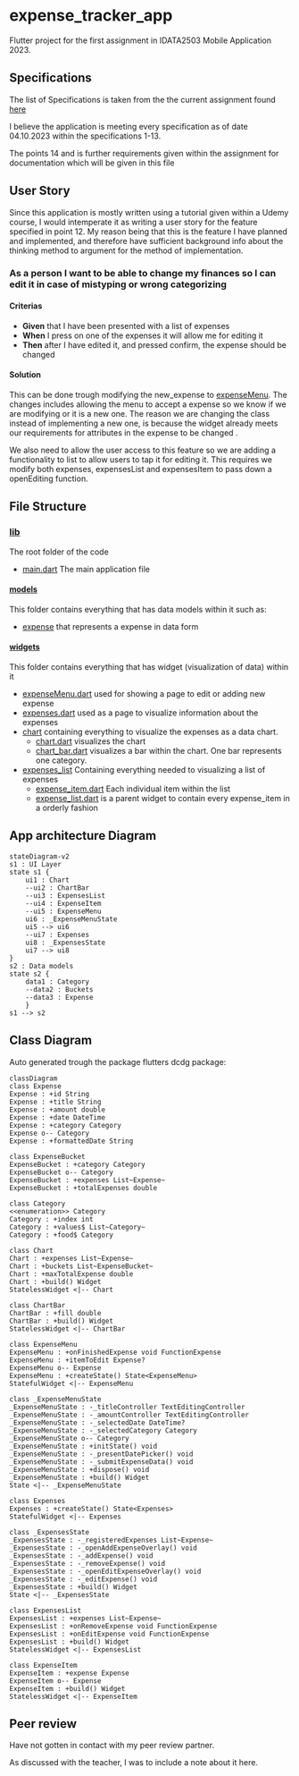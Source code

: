 # expense_tracker_app

Flutter project for the first assignment in IDATA2503 Mobile Application 2023.

## Specifications

The list of Specifications is taken from the the current assignment found [here](https://docs.google.com/document/d/1NN_8vQoxLk_hnm8AVWTyfnkeDqMhBqonc5t1VH394lU/edit)

I believe the application is meeting every specification as of date 04.10.2023 within the specifications 1-13.

The points 14 and is further requirements given within the assignment for documentation which will be given in this file

## User Story

Since this application is mostly written using a tutorial given within a Udemy course, I would intemperate it as writing a user story for the feature specified in point 12. My reason being that this is the feature I have planned and implemented, and therefore have sufficient background info about the thinking method to argument for the method of implementation.

### As a person I want to be able to change my finances so I can edit it in case of mistyping or wrong categorizing

#### Criterias

- **Given** that I have been presented with a list of expenses
- **When** I press on one of the expenses it will allow me for editing it
- **Then** after I have edited it, and pressed confirm, the expense should be changed

#### Solution

This can be done trough modifying the new_expense to [expenseMenu](./lib/widgets/expenseMenu.dart).
The changes includes allowing the menu to accept a expense so we know if we are modifying or it is a new one. The reason we are changing the class instead of implementing a new one, is because the widget already meets our requirements for attributes in the expense to be changed .

We also need to allow the user access to this feature so we are adding a functionality to list to allow users to tap it for editing it. This requires we modify both expenses, expensesList and expensesItem to pass down a openEditing function.

## File Structure

### [lib](./lib/)

The root folder of the code

- [main.dart](./lib/main.dart) The main application file

#### [models](./lib/models/)

This folder contains everything that has data models within it such as:

- [expense](./lib/models/expense.dart) that represents a expense in data form

#### [widgets](./lib/widgets/)

This folder contains everything that has widget (visualization of data) within it

- [expenseMenu.dart](./lib/widgets/expenseMenu.dart) used for showing a page to edit or adding new expense
- [expenses.dart](./lib/widgets/expenses.dart) used as a page to visualize information about the expenses
- [chart](./lib/widgets/chart/) containing everything to visualize the expenses as a data chart.
  - [chart.dart](./lib/widgets/chart/chart.dart) visualizes the chart
  - [chart_bar.dart](./lib/widgets/chart/chart_bar.dart) visualizes a bar within the chart. One bar represents one category.
- [expenses_list](./lib/widgets/expenses_list/) Containing everything needed to visualizing a list of expenses
  - [expense_item.dart](./lib/widgets/expenses_list/expense_item.dart) Each individual item within the list
  - [expense_list.dart](./lib/widgets/expenses_list/expenses_list.dart) is a parent widget to contain every expense_item in a orderly fashion

## App architecture Diagram

```mermaid
stateDiagram-v2
s1 : UI Layer 
state s1 {
    ui1 : Chart
    --ui2 : ChartBar
    --ui3 : ExpensesList
    --ui4 : ExpenseItem
    --ui5 : ExpenseMenu
    ui6 : _ExpenseMenuState
    ui5 --> ui6
    --ui7 : Expenses 
    ui8 : _ExpensesState
    ui7 --> ui8
}
s2 : Data models
state s2 {
    data1 : Category
    --data2 : Buckets
    --data3 : Expense
    }
s1 --> s2

```

## Class Diagram

Auto generated trough the package flutters dcdg package:

```mermaid
classDiagram
class Expense
Expense : +id String
Expense : +title String
Expense : +amount double
Expense : +date DateTime
Expense : +category Category
Expense o-- Category
Expense : +formattedDate String

class ExpenseBucket
ExpenseBucket : +category Category
ExpenseBucket o-- Category
ExpenseBucket : +expenses List~Expense~
ExpenseBucket : +totalExpenses double

class Category
<<enumeration>> Category
Category : +index int
Category : +values$ List~Category~
Category : +food$ Category

class Chart
Chart : +expenses List~Expense~
Chart : +buckets List~ExpenseBucket~
Chart : +maxTotalExpense double
Chart : +build() Widget
StatelessWidget <|-- Chart

class ChartBar
ChartBar : +fill double
ChartBar : +build() Widget
StatelessWidget <|-- ChartBar

class ExpenseMenu
ExpenseMenu : +onFinishedExpense void FunctionExpense
ExpenseMenu : +itemToEdit Expense?
ExpenseMenu o-- Expense
ExpenseMenu : +createState() State<ExpenseMenu>
StatefulWidget <|-- ExpenseMenu

class _ExpenseMenuState
_ExpenseMenuState : -_titleController TextEditingController
_ExpenseMenuState : -_amountController TextEditingController
_ExpenseMenuState : -_selectedDate DateTime?
_ExpenseMenuState : -_selectedCategory Category
_ExpenseMenuState o-- Category
_ExpenseMenuState : +initState() void
_ExpenseMenuState : -_presentDatePicker() void
_ExpenseMenuState : -_submitExpenseData() void
_ExpenseMenuState : +dispose() void
_ExpenseMenuState : +build() Widget
State <|-- _ExpenseMenuState

class Expenses
Expenses : +createState() State<Expenses>
StatefulWidget <|-- Expenses

class _ExpensesState
_ExpensesState : -_registeredExpenses List~Expense~
_ExpensesState : -_openAddExpenseOverlay() void
_ExpensesState : -_addExpense() void
_ExpensesState : -_removeExpense() void
_ExpensesState : -_openEditExpenseOverlay() void
_ExpensesState : -_editExpense() void
_ExpensesState : +build() Widget
State <|-- _ExpensesState

class ExpensesList
ExpensesList : +expenses List~Expense~
ExpensesList : +onRemoveExpense void FunctionExpense
ExpensesList : +onEditExpense void FunctionExpense
ExpensesList : +build() Widget
StatelessWidget <|-- ExpensesList

class ExpenseItem
ExpenseItem : +expense Expense
ExpenseItem o-- Expense
ExpenseItem : +build() Widget
StatelessWidget <|-- ExpenseItem
```

## Peer review

Have not gotten in contact with my peer review partner.

As discussed with the teacher, I was to include a note about it here.